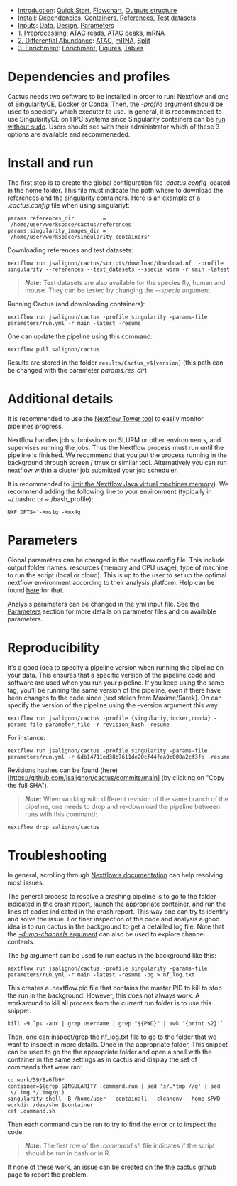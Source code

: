 

* [Introduction](/README.md): [Quick Start](/docs/1_Intro/Quick_start.md), [Flowchart](/docs/1_Intro/Flowchart.md), [Outputs structure](/docs/1_Intro/Outputs_structure.md)
* [Install](/docs/2_Install/2_Install.md): [Dependencies](/docs/2_Install/Dependencies.md), [Containers](/docs/2_Install/Containers.md), [References](/docs/2_Install/References.md), [Test datasets](/docs/2_Install/Test_datasets.md)
* [Inputs](/docs/3_Inputs/3_Inputs.md): [Data](/docs/3_Inputs/Data.md), [Design](/docs/3_Inputs/Design.md), [Parameters](/docs/3_Inputs/Parameters.md)
* [1. Preprocessing](/docs/4_Prepro/4_Prepro.md): [ATAC reads](/docs/4_Prepro/ATAC_reads.md), [ATAC peaks](/docs/4_Prepro/ATAC_peaks.md), [mRNA](/docs/4_Prepro/mRNA.md)
* [2. Differential Abundance](/docs/5_DA/5_DA.md): [ATAC](/docs/5_DA/DA_ATAC.md), [mRNA](/docs/5_DA/DA_mRNA.md), [Split](/docs/5_DA/Split.md)
* [3. Enrichment](/docs/6_Enrich/6_Enrich.md): [Enrichment](/docs/6_Enrich/Enrichment.md), [Figures](/docs/6_Enrich/Figures.md), [Tables](/docs/6_Enrich/Tables.md)

[](END_OF_MENU)


# Dependencies and profiles

Cactus needs two software to be installed in order to run: Nextflow and one of SingularityCE, Docker or Conda.
Then, the *-profile* argument should be used to specicify which executor to use. In general, it is recommended to use SingularityCE on HPC systems since Singularity containers can be [run without sudo](https://blogs.oregonstate.edu/learningbydoing/2022/01/04/docker-and-singularity-containers-which-one-is-better/). Users should see with their administrator which of these 3 options are available and recommeneded.


# Install and run

The first step is to create the global configuration file *.cactus.config* located in the home folder. This file must indicate the path where to download the references and the singularity containers. Here is an example of a *.cactus.config* file when using singulariyt:
```
params.references_dir         = '/home/user/workspace/cactus/references'
params.singularity_images_dir = '/home/user/workspace/singularity_containers'
```

Downloading references and test datasets:
```
nextflow run jsalignon/cactus/scripts/download/download.nf  -profile singularity --references --test_datasets --specie worm -r main -latest
```

>**_Note_:** Test datasets are also available for the species fly, human and mouse. They can be tested by changing the *--specie* argument.  

Running Cactus (and downloading containers):
```
nextflow run jsalignon/cactus -profile singularity -params-file parameters/run.yml -r main -latest -resume
```

One can update the pipeline using this command:
```
nextflow pull salignon/cactus
```

Results are stored in the folder `results/Cactus_v${version}` (this path can be changed with the parameter *params.res_dir*).


# Additional details

It is recommended to use the [Nextflow Tower tool](https://tower.nf/) to easily monitor pipelines progress.

Nextflow handles job submissions on SLURM or other environments, and supervises running the jobs. Thus the Nextflow process must run until the pipeline is finished. We recommend that you put the process running in the background through screen / tmux or similar tool. Alternatively you can run nextflow within a cluster job submitted your job scheduler.

It is recommended to [limit the Nextflow Java virtual machines memory](https://www.nextflow.io/blog/2021/5_tips_for_hpc_users.html)). We recommend adding the following line to your environment (typically in ~/.bashrc or ~./bash_profile):
```
NXF_OPTS='-Xms1g -Xmx4g'
```


# Parameters

Global parameters can be changed in the nextflow.config file. This include output folder names, resources (memory and CPU usage), type of machine to run the script (local or cloud). This is up to the user to set up the optimal nextflow environment according to their analysis platform. Help can be found [here](https://www.nextflow.io/docs/latest/executor.html) for that.

Analysis parameters can be changed in the yml input file. See the [Parameters](/docs/3_Inputs/Parameters.md) section for more details on parameter files and on available parameters. 


# Reproducibility

It's a good idea to specify a pipeline version when running the pipeline on your data. This ensures that a specific version of the pipeline code and software are used when you run your pipeline. If you keep using the same tag, you'll be running the same version of the pipeline, even if there have been changes to the code since [text stolen from Maxime/Sarek]. On can specify the version of the pipeline using the –version argument this way:
```
nextflow run jsalignon/cactus -profile {singulariy,docker,conda} -params-file parameter_file -r revision_hash -resume
```

For instance:
```
nextflow run jsalignon/cactus -profile singularity -params-file parameters/run.yml -r 6db14711ed38b7611de20cf44fea0c000a2cf3fe -resume
```

Revisions hashes can be found (here)[https://github.com/jsalignon/cactus/commits/main] (by clicking on "Copy the full SHA").

>**_Note_:** When working with different revision of the same branch of the pipeline, one needs to drop and re-download the pipeline between runs with this command:

```
nextflow drop salignon/cactus
```


# Troubleshooting

In general, scrolling through [Nextflow’s documentation](https://www.nextflow.io/docs/latest/index.html) can help resolving most issues.  

The general process to resolve a crashing pipeline is to go to the folder indicated in the crash report, launch the appropriate container, and run the lines of codes indicated in the crash report. This way one can try to identify and solve the issue. For finer inspection of the code and analysis a good idea is to run cactus in the background to get a detailled log file. Note that the [*-dump-channels* argument](https://www.nextflow.io/docs/latest/cli.html#run) can also be used to explore channel contents.

The *bg* argument can be used to run cactus in the background like this:
```
nextflow run jsalignon/cactus -profile singularity -params-file parameters/run.yml -r main -latest -resume -bg > nf_log.txt
```

This creates a .nextflow.pid file that contains the master PID to kill to stop the run in the background. However, this does not always work. A workaround to kill all process from the current run folder is to use this snippet:
```
kill -9 `ps -aux | grep username | grep "${PWD}" | awk '{print $2}'`
```

Then, one can inspect/grep the nf_log.txt file to go to the folder that we want to inspect in more details. Once in the appropriate folder, This snippet can be used to go the the appropriate folder and open a shell with the container in the same settings as in cactus and display the set of commands that were ran: 

```
cd work/59/8a6fb9*
container=$(grep SINGULARITY .command.run | sed 's/.*tmp //g' | sed 's/.img.*/.img/g')
singularity shell -B /home/user --containall --cleanenv --home $PWD --workdir /dev/shm $container
cat .command.sh
```

Then each command can be run to try to find the error or to inspect the code.

>**_Note_:** The first row of the *.command.sh* file indicates if the script should be run in bash or in R.

If none of these work, an issue can be created on the the cactus github page to report the problem.

